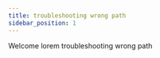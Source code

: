 ```yaml
---
title: troubleshooting wrong path
sidebar_position: 1
---
```


Welcome lorem troubleshooting wrong path